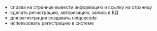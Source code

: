 - справа на странице вывести информацию и ссылку на страницу
- сделать регистрацию, авторизацию, запись в БД
- для регистрации создавать uniquecode
- использовать регистрацию в системе
